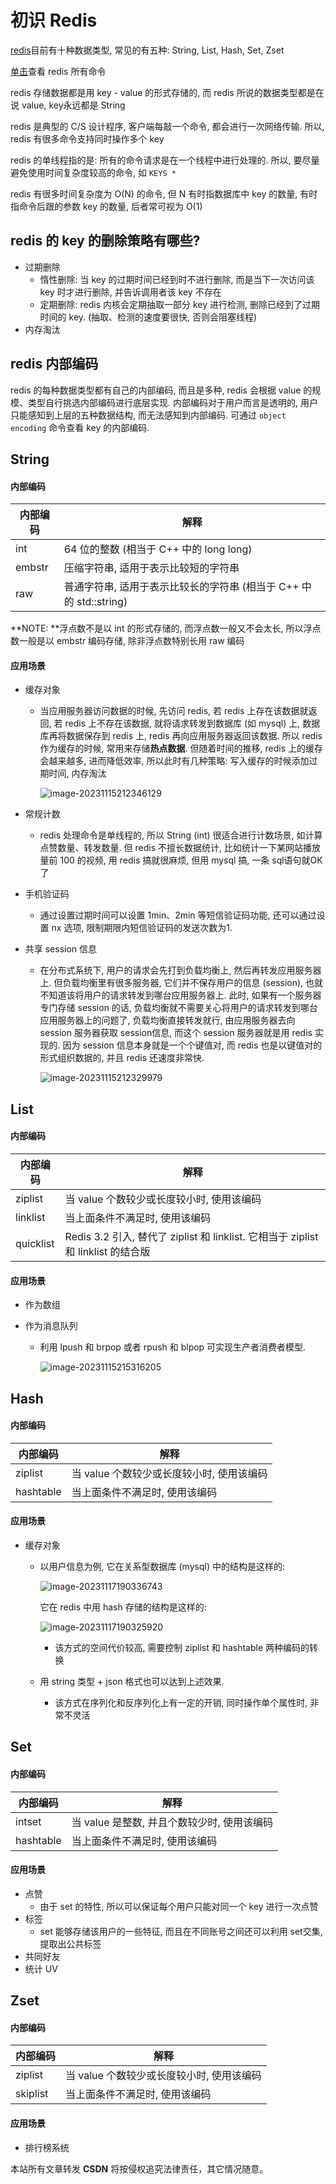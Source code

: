 # 初识 Redis

[redis](https://redis.io/)目前有十种数据类型, 常见的有五种: String, List, Hash, Set, Zset

[单击](https://redis.io/commands/)查看 redis 所有命令

redis 存储数据都是用 key - value 的形式存储的, 而 redis 所说的数据类型都是在说 value, key永远都是 String

redis 是典型的 C/S 设计程序, 客户端每敲一个命令, 都会进行一次网络传输. 所以, redis 有很多命令支持同时操作多个 key

redis 的单线程指的是: 所有的命令请求是在一个线程中进行处理的. 所以, 要尽量避免使用时间复杂度较高的命令, 如 `KEYS *`

redis 有很多时间复杂度为 O(N) 的命令, 但 N 有时指数据库中 key 的数量, 有时指命令后跟的参数 key 的数量, 后者常可视为 O(1)

## redis 的 key 的删除策略有哪些?

- 过期删除
  - 惰性删除: 当 key 的过期时间已经到时不进行删除, 而是当下一次访问该 key 时才进行删除, 并告诉调用者该 key 不存在
  - 定期删除: redis 内核会定期抽取一部分 key 进行检测, 删除已经到了过期时间的 key. (抽取、检测的速度要很快, 否则会阻塞线程)
- 内存淘汰

## redis 内部编码

redis 的每种数据类型都有自己的内部编码, 而且是多种, redis 会根据 value 的规模、类型自行挑选内部编码进行底层实现. 内部编码对于用户而言是透明的, 用户只能感知到上层的五种数据结构, 而无法感知到内部编码. 可通过 `object encoding` 命令查看 key 的内部编码.

## String

#### 内部编码

| 内部编码 | 解释                                                         |
| -------- | ------------------------------------------------------------ |
| int      | 64 位的整数 (相当于 C++ 中的 long long)                      |
| embstr   | 压缩字符串, 适用于表示比较短的字符串                         |
| raw      | 普通字符串, 适用于表示比较长的字符串 (相当于 C++ 中的 std::string) |

**NOTE: **浮点数不是以 int 的形式存储的, 而浮点数一般又不会太长, 所以浮点数一般是以 embstr 编码存储, 除非浮点数特别长用 raw 编码

#### 应用场景

- 缓存对象

  - 当应用服务器访问数据的时候, 先访问 redis, 若 redis 上存在该数据就返回, 若 redis 上不存在该数据, 就将请求转发到数据库 (如 mysql) 上, 数据库再将数据保存到 redis 上, redis 再向应用服务器返回该数据. 所以 redis 作为缓存的时候, 常用来存储**热点数据**. 但随着时间的推移, redis 上的缓存会越来越多, 进而降低效率, 所以此时有几种策略: 写入缓存的时候添加过期时间, 内存淘汰

    ![image-20231115212346129](https://wyn-personal-picture.oss-cn-beijing.aliyuncs.com/img/image-20231115212346129.png)

- 常规计数

  - redis 处理命令是单线程的, 所以 String (int) 很适合进行计数场景, 如计算点赞数量、转发数量. 但 redis 不擅长数据统计, 比如统计一下某网站播放量前 100 的视频, 用 redis 搞就很麻烦, 但用 mysql 搞, 一条 sql语句就OK了

- 手机验证码

  - 通过设置过期时间可以设置 1min、2min 等短信验证码功能, 还可以通过设置 nx 选项, 限制期限内短信验证码的发送次数为1.

- 共享 session 信息

  - 在分布式系统下, 用户的请求会先打到负载均衡上, 然后再转发应用服务器上. 但负载均衡里有很多服务器, 它们并不保存用户的信息 (session), 也就不知道该将用户的请求转发到哪台应用服务器上. 此时, 如果有一个服务器专门存储 session 的话, 负载均衡就不需要关心将用户的请求转发到哪台应用服务器上的问题了, 负载均衡直接转发就行, 由应用服务器去向 session 服务器获取 session信息, 而这个 session 服务器就是用 redis 实现的. 因为 session 信息本身就是一个个键值对, 而 redis 也是以键值对的形式组织数据的, 并且 redis 还速度非常快. 

    ![image-20231115212329979](https://wyn-personal-picture.oss-cn-beijing.aliyuncs.com/img/image-20231115212329979.png)

## List

#### 内部编码

| 内部编码  | 解释                                                         |
| --------- | ------------------------------------------------------------ |
| ziplist   | 当 value 个数较少或长度较小时, 使用该编码                    |
| linklist  | 当上面条件不满足时, 使用该编码                               |
| quicklist | Redis 3.2 引入, 替代了 ziplist 和 linklist. 它相当于 ziplist 和 linklist 的结合版 |

#### 应用场景

- 作为数组

- 作为消息队列

  - 利用 lpush 和 brpop 或者 rpush 和 blpop 可实现生产者消费者模型.

    ![image-20231115215316205](https://wyn-personal-picture.oss-cn-beijing.aliyuncs.com/img/image-20231115215316205.png)

## Hash

#### 内部编码

| 内部编码  | 解释                                      |
| --------- | ----------------------------------------- |
| ziplist   | 当 value 个数较少或长度较小时, 使用该编码 |
| hashtable | 当上面条件不满足时, 使用该编码            |

#### 应用场景

- 缓存对象

  - 以用户信息为例, 它在关系型数据库 (mysql) 中的结构是这样的:

    ![image-20231117190336743](https://wyn-personal-picture.oss-cn-beijing.aliyuncs.com/img/image-20231117190336743.png)

    它在 redis 中用 hash 存储的结构是这样的:

    ![image-20231117190325920](https://wyn-personal-picture.oss-cn-beijing.aliyuncs.com/img/image-20231117190325920.png)

    - 该方式的空间代价较高, 需要控制 ziplist 和 hashtable 两种编码的转换

  - 用 string 类型 + json 格式也可以达到上述效果.

    - 该方式在序列化和反序列化上有一定的开销, 同时操作单个属性时, 非常不灵活

## Set

#### 内部编码

| 内部编码  | 解释                                        |
| --------- | ------------------------------------------- |
| intset    | 当 value 是整数, 并且个数较少时, 使用该编码 |
| hashtable | 当上面条件不满足时, 使用该编码              |

#### 应用场景

- 点赞
  - 由于 set 的特性, 所以可以保证每个用户只能对同一个 key 进行一次点赞
- 标签
  - set 能够存储该用户的一些特征, 而且在不同账号之间还可以利用 set交集, 提取出公共标签
- 共同好友
- 统计 UV

## Zset

#### 内部编码

| 内部编码 | 解释                                      |
| -------- | ----------------------------------------- |
| ziplist  | 当 value 个数较少或长度较小时, 使用该编码 |
| skiplist | 当上面条件不满足时, 使用该编码            |

#### 应用场景

- 排行榜系统

<script src="https://giscus.app/client.js"
        data-repo="wynhelloworld/blog-comments"
        data-repo-id="R_kgDOKruZpg"
        data-category="Announcements"
        data-category-id="DIC_kwDOKruZps4Ca2L0"
        data-mapping="url"
        data-strict="0"
        data-reactions-enabled="1"
        data-emit-metadata="0"
        data-input-position="bottom"
        data-theme="preferred_color_scheme"
        data-lang="zh-CN"
        crossorigin="anonymous"
        async>
</script>

本站所有文章转发 **CSDN** 将按侵权追究法律责任，其它情况随意。
